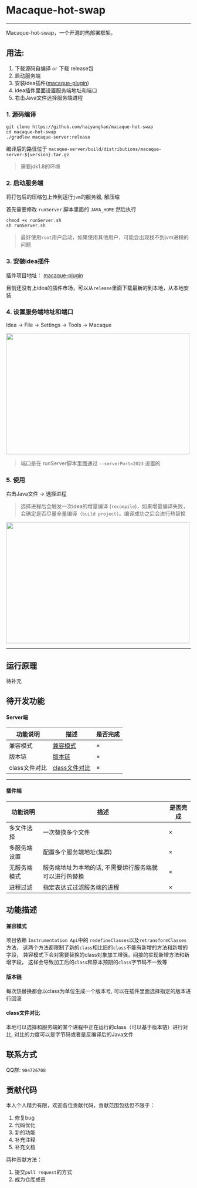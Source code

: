 # Macaque-hot-swap

--- 

Macaque-hot-swap，一个开源的热部署框架。

## 用法:

1. 下载源码自编译 `or` 下载 release包
2. 启动服务端
3. 安装idea插件([macaque-plugin](https://github.com/haiyanghan/macaque-plugin))
4. idea插件里面设置服务端地址和端口
5. 右击Java文件选择服务端进程

### 1. 源码编译

```shell
git clone https://github.com/haiyanghan/macaque-hot-swap
cd macaque-hot-swap
./gradlew macaque-server:release
```

编译后的路径位于 `macaque-server/build/distributions/macaque-server-${version}.tar.gz`
> 需要jdk1.8的环境

### 2. 启动服务端

将打包后的压缩包上传到运行`jvm`的服务器, 解压缩

首先需要修改 `runServer` 脚本里面的 `JAVA_HOME`
然后执行

```shell
chmod +x runServer.sh
sh runServer.sh
```

> 最好使用`root`用户启动，如果使用其他用户，可能会出现找不到jvm进程的问题

### 3. 安装idea插件

插件项目地址： [macaque-plugin](https://github.com/haiyanghan/macaque-plugin)

目前还没有上idea的插件市场，可以从`release`里面下载最新的到本地，从本地安装

### 4. 设置服务端地址和端口

Idea -> File -> Settings -> Tools -> Macaque

<image src="doc/images/settings.png" style="width: 500px;height: 330px"></image>

> 端口是在 runServer脚本里面通过 `--serverPort=2023` 设置的

### 5. 使用

右击Java文件 -> 选择进程

> 选择进程后会触发一次idea的增量编译 (`recompile`)，如果增量编译失败，会确定是否尽量全量编译（`build project`）。编译成功之后会进行热替换

<image src="doc/images/useage.png" style="width: 500px;height: 330px"></image>

---

## 运行原理

待补充

## 待开发功能

#### Server端

| 功能说明      | 描述                      | 是否完成 |
|-----------|-------------------------|------|
| 兼容模式      | [兼容模式](#兼容模式)           | ×    |
| 版本链       | [版本链](#版本链)             | ×    |
| class文件对比 | [class文件对比](#class文件对比) | ×    |

---

#### 插件端

| 功能说明   | 描述                           | 是否完成 |
|--------|------------------------------|------|
| 多文件选择  | 一次替换多个文件                     | ×    |
| 多服务端设置 | 配置多个服务端地址(集群)                | ×    |
| 无服务端模式 | 服务端地址为本地的话, 不需要运行服务端就可以进行热替换 | ×    |
| 进程过滤   | 指定表达式过滤服务端的进程                | ×    |

## 功能描述

#### 兼容模式

项目依赖 `Instrumentation Api`中的 `redefineClasses`以及`retransformClasses`方法，
这两个方法都限制了新的`class`相比旧的`class`不能有新增的方法和新增的字段，
兼容模式下会对需要替换的class对象加工增强，间接的实现新增方法和新增字段，
这样会导致加工后的`class`和原本预期的`class`字节码不一致等

#### 版本链

每次热替换都会以class为单位生成一个版本号, 可以在插件里面选择指定的版本进行回滚

#### class文件对比

本地可以选择和服务端的某个进程中正在运行的class（可以基于版本链）进行对比, 对比的力度可以是字节码或者是反编译后的Java文件

## 联系方式

QQ群: `904726708 `

## 贡献代码

本人个人精力有限，欢迎各位贡献代码，贡献范围包括但不限于：

1. 修复bug
2. 代码优化
3. 新的功能
4. 补充注释
5. 补充文档

两种贡献方法：
1. 提交`pull request`的方式
2. 成为仓库成员